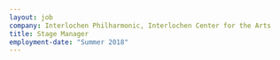 ```yaml
---
layout: job
company: Interlochen Philharmonic, Interlochen Center for the Arts
title: Stage Manager
employment-date: "Summer 2018"
---
```

